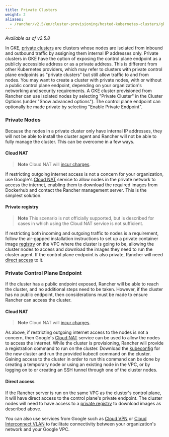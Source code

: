```yaml
---
title: Private Clusters
weight: 2
aliases:
  - /rancher/v2.5/en/cluster-provisioning/hosted-kubernetes-clusters/gke/private-clusters
---
```


_Available as of v2.5.8_

In GKE, [private clusters](https://cloud.google.com/kubernetes-engine/docs/concepts/private-cluster-concept) are clusters whose nodes are isolated from inbound and outbound traffic by assigning them internal IP addresses only. Private clusters in GKE have the option of exposing the control plane endpoint as a publicly accessible address or as a private address. This is different from other Kubernetes providers, which may refer to clusters with private control plane endpoints as "private clusters" but still allow traffic to and from nodes. You may want to create a cluster with private nodes, with or without a public control plane endpoint, depending on your organization's networking and security requirements. A GKE cluster provisioned from Rancher can use isolated nodes by selecting "Private Cluster" in the Cluster Options (under "Show advanced options"). The control plane endpoint can optionally be made private by selecting "Enable Private Endpoint".

### Private Nodes

Because the nodes in a private cluster only have internal IP addresses, they will not be able to install the cluster agent and Rancher will not be able to fully manage the cluster. This can be overcome in a few ways.

#### Cloud NAT

>**Note**
>Cloud NAT will [incur charges](https://cloud.google.com/nat/pricing).

If restricting outgoing internet access is not a concern for your organization, use Google's [Cloud NAT](https://cloud.google.com/nat/docs/using-nat) service to allow nodes in the private network to access the internet, enabling them to download the required images from Dockerhub and contact the Rancher management server. This is the simplest solution.

#### Private registry

>**Note**
>This scenario is not officially supported, but is described for cases in which using the Cloud NAT service is not sufficient.

If restricting both incoming and outgoing traffic to nodes is a requirement, follow the air-gapped installation instructions to set up a private container image [registry](https://www.rancher.com/docs/rancher/v2.5/en/installation/other-installation-methods/air-gap/) on the VPC where the cluster is going to be, allowing the cluster nodes to access and download the images they need to run the cluster agent. If the control plane endpoint is also private, Rancher will need [direct access](#direct-access) to it.

### Private Control Plane Endpoint

If the cluster has a public endpoint exposed, Rancher will be able to reach the cluster, and no additional steps need to be taken. However, if the cluster has no public endpoint, then considerations must be made to ensure Rancher can access the cluster.

#### Cloud NAT

>**Note**
>Cloud NAT will [incur charges](https://cloud.google.com/nat/pricing).

As above, if restricting outgoing internet access to the nodes is not a concern, then Google's [Cloud NAT](https://cloud.google.com/nat/docs/using-nat) service can be used to allow the nodes to access the internet. While the cluster is provisioning, Rancher will provide a registration command to run on the cluster. Download the [kubeconfig](https://cloud.google.com/kubernetes-engine/docs/how-to/cluster-access-for-kubectl) for the new cluster and run the provided kubectl command on the cluster. Gaining access
to the cluster in order to run this command can be done by creating a temporary node or using an existing node in the VPC, or by logging on to or creating an SSH tunnel through one of the cluster nodes.

#### Direct access

If the Rancher server is run on the same VPC as the cluster's control plane, it will have direct access to the control plane's private endpoint. The cluster nodes will need to have access to a [private registry](#private-registry) to download images as described above.

You can also use services from Google such as [Cloud VPN](https://cloud.google.com/network-connectivity/docs/vpn/concepts/overview) or [Cloud Interconnect VLAN](https://cloud.google.com/network-connectivity/docs/interconnect) to facilitate connectivity between your organization's network and your Google VPC.
